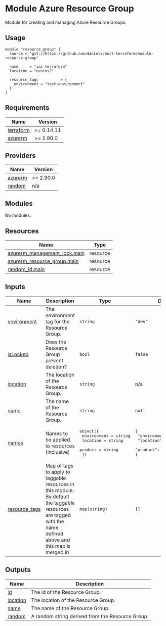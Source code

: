 # Module Azure Resource Group

Module for creating and managing Azure Resource Groups.

## Usage

```
module "resource_group" {
  source = "git://https://github.com/danielscholl-terraform/module-resource-group"

  name     = "iac-terraform"
  location = "eastus2"

  resource_tags          = {
    environment = "test-environment"
  }
}
```

<!--- BEGIN_TF_DOCS --->
## Requirements

| Name | Version |
|------|---------|
| <a name="requirement_terraform"></a> [terraform](#requirement\_terraform) | >= 0.14.11 |
| <a name="requirement_azurerm"></a> [azurerm](#requirement\_azurerm) | >= 2.90.0 |

## Providers

| Name | Version |
|------|---------|
| <a name="provider_azurerm"></a> [azurerm](#provider\_azurerm) | >= 2.90.0 |
| <a name="provider_random"></a> [random](#provider\_random) | n/a |

## Modules

No modules.

## Resources

| Name | Type |
|------|------|
| [azurerm_management_lock.main](https://registry.terraform.io/providers/hashicorp/azurerm/latest/docs/resources/management_lock) | resource |
| [azurerm_resource_group.main](https://registry.terraform.io/providers/hashicorp/azurerm/latest/docs/resources/resource_group) | resource |
| [random_id.main](https://registry.terraform.io/providers/hashicorp/random/latest/docs/resources/id) | resource |

## Inputs

| Name | Description | Type | Default | Required |
|------|-------------|------|---------|:--------:|
| <a name="input_environment"></a> [environment](#input\_environment) | The environment tag for the Resource Group. | `string` | `"dev"` | no |
| <a name="input_isLocked"></a> [isLocked](#input\_isLocked) | Does the Resource Group prevent deletion? | `bool` | `false` | no |
| <a name="input_location"></a> [location](#input\_location) | The location of the Resource Group. | `string` | n/a | yes |
| <a name="input_name"></a> [name](#input\_name) | The name of the Resource Group. | `string` | `null` | no |
| <a name="input_names"></a> [names](#input\_names) | Names to be applied to resources (inclusive) | <pre>object({<br>    environment = string<br>    location    = string<br>    product     = string<br>  })</pre> | <pre>{<br>  "environment": "sandbox",<br>  "location": "eastus2",<br>  "product": "iac"<br>}</pre> | no |
| <a name="input_resource_tags"></a> [resource\_tags](#input\_resource\_tags) | Map of tags to apply to taggable resources in this module.  By default the taggable resources are tagged with the name defined above and this map is merged in | `map(string)` | `{}` | no |

## Outputs

| Name | Description |
|------|-------------|
| <a name="output_id"></a> [id](#output\_id) | The id of the Resource Group. |
| <a name="output_location"></a> [location](#output\_location) | The location of the Resource Group. |
| <a name="output_name"></a> [name](#output\_name) | The name of the Resource Group. |
| <a name="output_random"></a> [random](#output\_random) | A random string derived from the Resource Group. |

<!--- END_TF_DOCS --->
